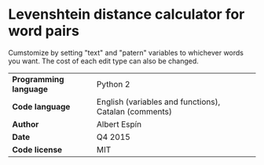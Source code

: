 # Levenshtein distance calculator for word pairs
Cumstomize by setting "text" and "patern" variables to whichever words you want. The cost of each edit type can also be changed.


| | | |
|-|-|-|
| **Programming language**  | Python 2 |
| **Code language**   | English (variables and functions), Catalan (comments) |
| **Author** | Albert Espín |
| **Date**  | Q4 2015  |
| **Code license**  | MIT |
